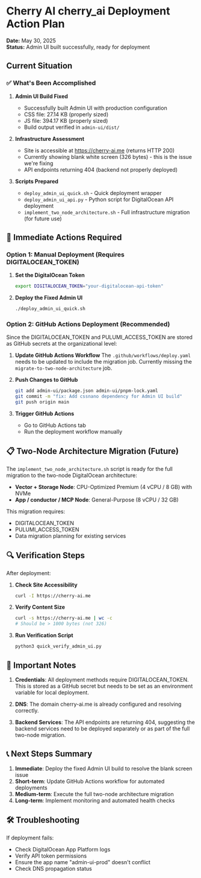 # Cherry AI cherry_ai Deployment Action Plan
**Date:** May 30, 2025  
**Status:** Admin UI built successfully, ready for deployment

## Current Situation

### ✅ What's Been Accomplished

1. **Admin UI Build Fixed**
   - Successfully built Admin UI with production configuration
   - CSS file: 27.14 KB (properly sized)
   - JS file: 394.17 KB (properly sized)
   - Build output verified in `admin-ui/dist/`

2. **Infrastructure Assessment**
   - Site is accessible at https://cherry-ai.me (returns HTTP 200)
   - Currently showing blank white screen (326 bytes) - this is the issue we're fixing
   - API endpoints returning 404 (backend not properly deployed)

3. **Scripts Prepared**
   - `deploy_admin_ui_quick.sh` - Quick deployment wrapper
   - `deploy_admin_ui_api.py` - Python script for DigitalOcean API deployment
   - `implement_two_node_architecture.sh` - Full infrastructure migration (for future use)

## 🚀 Immediate Actions Required

### Option 1: Manual Deployment (Requires DIGITALOCEAN_TOKEN)

1. **Set the DigitalOcean Token**
   ```bash
   export DIGITALOCEAN_TOKEN="your-digitalocean-api-token"
   ```

2. **Deploy the Fixed Admin UI**
   ```bash
   ./deploy_admin_ui_quick.sh
   ```

### Option 2: GitHub Actions Deployment (Recommended)

Since the DIGITALOCEAN_TOKEN and PULUMI_ACCESS_TOKEN are stored as GitHub secrets at the organizational level:

1. **Update GitHub Actions Workflow**
   The `.github/workflows/deploy.yaml` needs to be updated to include the migration job. Currently missing the `migrate-to-two-node-architecture` job.

2. **Push Changes to GitHub**
   ```bash
   git add admin-ui/package.json admin-ui/pnpm-lock.yaml
   git commit -m "fix: Add cssnano dependency for Admin UI build"
   git push origin main
   ```

3. **Trigger GitHub Actions**
   - Go to GitHub Actions tab
   - Run the deployment workflow manually

## 📋 Two-Node Architecture Migration (Future)

The `implement_two_node_architecture.sh` script is ready for the full migration to the two-node DigitalOcean architecture:

- **Vector + Storage Node**: CPU-Optimized Premium (4 vCPU / 8 GB) with NVMe
- **App / conductor / MCP Node**: General-Purpose (8 vCPU / 32 GB)

This migration requires:
- DIGITALOCEAN_TOKEN
- PULUMI_ACCESS_TOKEN
- Data migration planning for existing services

## 🔍 Verification Steps

After deployment:

1. **Check Site Accessibility**
   ```bash
   curl -I https://cherry-ai.me
   ```

2. **Verify Content Size**
   ```bash
   curl -s https://cherry-ai.me | wc -c
   # Should be > 1000 bytes (not 326)
   ```

3. **Run Verification Script**
   ```bash
   python3 quick_verify_admin_ui.py
   ```

## 🚨 Important Notes

1. **Credentials**: All deployment methods require DIGITALOCEAN_TOKEN. This is stored as a GitHub secret but needs to be set as an environment variable for local deployment.

2. **DNS**: The domain cherry-ai.me is already configured and resolving correctly.

3. **Backend Services**: The API endpoints are returning 404, suggesting the backend services need to be deployed separately or as part of the full two-node migration.

## 📞 Next Steps Summary

1. **Immediate**: Deploy the fixed Admin UI build to resolve the blank screen issue
2. **Short-term**: Update GitHub Actions workflow for automated deployments
3. **Medium-term**: Execute the full two-node architecture migration
4. **Long-term**: Implement monitoring and automated health checks

## 🛠️ Troubleshooting

If deployment fails:
- Check DigitalOcean App Platform logs
- Verify API token permissions
- Ensure the app name "admin-ui-prod" doesn't conflict
- Check DNS propagation status 